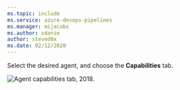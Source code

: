 ```yaml
---
ms.topic: include
ms.service: azure-devops-pipelines
ms.manager: mijacobs
ms.author: sdanie
author: steved0x
ms.date: 02/12/2020
---
```


Select the desired agent, and choose the **Capabilities** tab.

![Agent capabilities tab, 2018.](../../media/agent-capabilities-tab/capabilities-2018.png)
